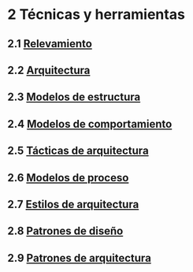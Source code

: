 # 2 Técnicas y herramientas

## 2.1 [Relevamiento](./2_1__Relevamiento.md)

## 2.2 [Arquitectura](./2_2__Arquitectura.md)

## 2.3 [Modelos de estructura](./2_3__Modelos_de_estructura.md)

## 2.4 [Modelos de comportamiento](./2_4__Modelos_de_comportamiento.md)

## 2.5 [Tácticas de arquitectura](./2_5_.Tacticas_arquitectura.md)

## 2.6 [Modelos de proceso](./2_6_.Modelos_de_proceso.md)

## 2.7 [Estilos de arquitectura](./2_7_.Estilos_arquitectura.md)

## 2.8 [Patrones de diseño](./2_8_Patrones_de_diseno.md)

## 2.9 [Patrones de arquitectura](./2_9_Patrones_de_arquitectura.md)
